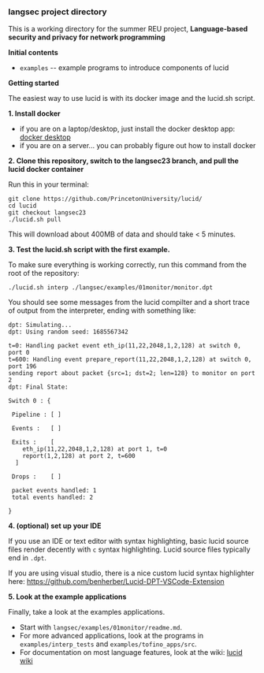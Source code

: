 ### langsec project directory

This is a working directory for the summer REU project, **Language-based security and privacy for network programming**

**Initial contents**

- `examples` -- example programs to introduce components of lucid


**Getting started**

The easiest way to use lucid is with its docker image and the lucid.sh script. 

**1. Install docker**
  - if you are on a laptop/desktop, just install the docker desktop app: [docker desktop](https://www.docker.com/products/docker-desktop/)
  - if you are on a server... you can probably figure out how to install docker

**2. Clone this repository, switch to the langsec23 branch, and pull the lucid docker container**

Run this in your terminal:
```
git clone https://github.com/PrincetonUniversity/lucid/
cd lucid
git checkout langsec23
./lucid.sh pull
```

This will download about 400MB of data and should take < 5 minutes. 

**3. Test the lucid.sh script with the first example.** 

To make sure everything is working correctly, run this command from the root of the repository:

`./lucid.sh interp ./langsec/examples/01monitor/monitor.dpt`

You should see some messages from the lucid compilter and a short trace of output from the interpreter, ending with something like: 

```
dpt: Simulating...
dpt: Using random seed: 1685567342

t=0: Handling packet event eth_ip(11,22,2048,1,2,128) at switch 0, port 0
t=600: Handling event prepare_report(11,22,2048,1,2,128) at switch 0, port 196
sending report about packet {src=1; dst=2; len=128} to monitor on port 2
dpt: Final State:

Switch 0 : {

 Pipeline : [ ]

 Events :   [ ]

 Exits :    [
    eth_ip(11,22,2048,1,2,128) at port 1, t=0
    report(1,2,128) at port 2, t=600
  ]

 Drops :    [ ]

 packet events handled: 1
 total events handled: 2

}
```

**4. (optional) set up your IDE**

If you use an IDE or text editor with syntax highlighting, basic lucid source files render decently with `c` syntax highlighting. Lucid source files typically end in `.dpt`. 

If you are using visual studio, there is a nice custom lucid syntax highlighter here: https://github.com/benherber/Lucid-DPT-VSCode-Extension


**5. Look at the example applications**

Finally, take a look at the examples applications. 
- Start with `langsec/examples/01monitor/readme.md`.
- For more advanced applications, look at the programs in `examples/interp_tests` and `examples/tofino_apps/src`.
- For documentation on most language features, look at the wiki: [lucid wiki](https://github.com/PrincetonUniversity/lucid/wiki)

